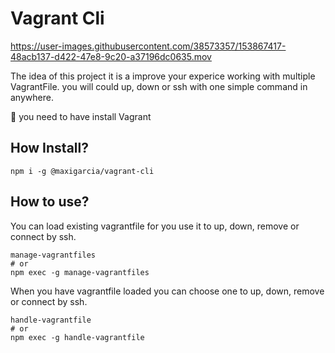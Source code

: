 # Vagrant Cli


https://user-images.githubusercontent.com/38573357/153867417-48acb137-d422-47e8-9c20-a37196dc0635.mov


The idea of this project it is a improve your experice working with multiple VagrantFile. you will could up, down or ssh with one simple command in anywhere.

🚨 you need to have install Vagrant

## How Install?

```
npm i -g @maxigarcia/vagrant-cli
```

## How to use?

You can load existing vagrantfile for you use it to up, down, remove or connect by ssh.

```
manage-vagrantfiles
# or
npm exec -g manage-vagrantfiles
```

When you have vagrantfile loaded you can choose one to up, down, remove or connect by ssh.

```
handle-vagrantfile
# or
npm exec -g handle-vagrantfile
```
